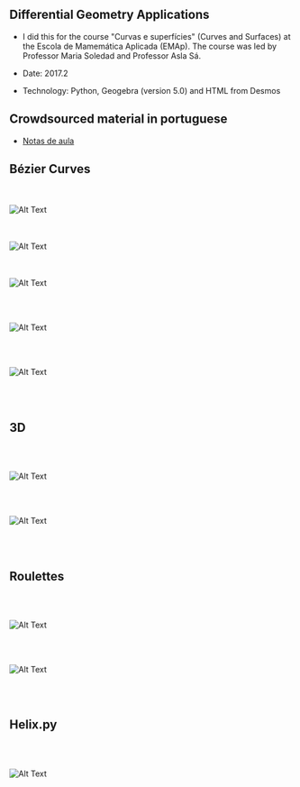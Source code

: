  Differential Geometry Applications
 ---

 + I did this for the course "Curvas e superfícies" (Curves and Surfaces) at the Escola de Mamemática Aplicada (EMAp). The course was led by Professor Maria Soledad and Professor Asla Sá.

 + Date: 2017.2

 + Technology: Python, Geogebra (version 5.0) and HTML from Desmos

  Crowdsourced material in portuguese
  ---

  + [Notas de aula](https://github.com/pdelfino/differential-geometry/blob/master/project-2/notas-de-aula.pdf)


  Bézier Curves
  --

  <br><br>
  ![Alt Text](https://media.giphy.com/media/l4pTmATSnIPIxHhIs/giphy.gif)

  <br><br>
  ![Alt Text](https://media.giphy.com/media/xUOwGfveviVtTzLBbG/giphy.gif)

  <br><br>
  ![Alt Text](https://media.giphy.com/media/26DN3DShyjnIY8la0/giphy.gif)

  <br><br>

  ![Alt Text](https://media.giphy.com/media/3ohs4eWNtPY79ZUTio/giphy.gif)

  <br><br>

  ![Alt Text](https://media.giphy.com/media/d3YH3QKnr6clK5mU/giphy.gif)


  <br><br>

  3D
  ---

  <br><br>



  ![Alt Text](https://media.giphy.com/media/d3YH8qNiIJ34IdBm/giphy.gif)

  <br><br>

  ![Alt Text](https://media.giphy.com/media/3ohs4kIJtbMnfROKje/giphy.gif)

  <br><br>

  Roulettes
  ---

  <br><br>

  ![Alt Text](https://media.giphy.com/media/xThtasMcI8bsxeKAzC/giphy.gif)

  <br><br>

  ![Alt Text](https://media.giphy.com/media/xThtaujUuZBWob83za/giphy.gif)

  <br><br>


  Helix.py
  ---


  <br><br>

  ![Alt Text](https://media.giphy.com/media/xUOwGhMV5BnlGmfHkk/giphy.gif)

